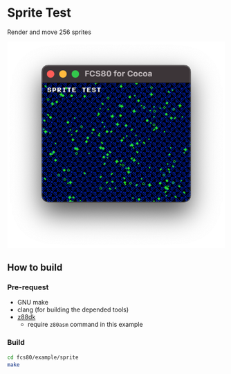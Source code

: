 # Sprite Test

Render and move 256 sprites

![preview](preview.png)

## How to build

### Pre-request

- GNU make
- clang (for building the depended tools)
- [z88dk](https://z88dk.org/site/)
  - require `z80asm` command in this example

### Build

```zsh
cd fcs80/example/sprite
make
```
